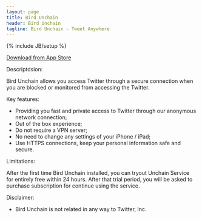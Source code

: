 ```yaml
---
layout: page
title: Bird Unchain
header: Bird Unchain
tagline: Bird Unchain - Tweet Anywhere
---
```

{% include JB/setup %}

[Download from App Store](https://itunes.apple.com/us/app/bird-unchain-tweet-anywhere/id656190986?mt=8)

Descriptdsion:

Bird Unchain allows you access Twitter through a secure connection when you are blocked or monitored from accessing the Twitter. 

Key features: 

- Providing you fast and private access to Twitter through our anonymous network connection; 
- Out of the box experience; 
- Do not require a VPN server; 
- No need to change any settings of your iPhone / iPad; 
- Use HTTPS connections, keep your personal information safe and secure. 

Limitations: 

After the first time Bird Unchain installed, you can tryout Unchain Service for entirely free within 24 hours. After that trial period, you will be asked to purchase subscription for continue using the service. 

Disclaimer: 

- Bird Unchain is not related in any way to Twitter, Inc.


